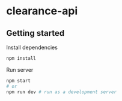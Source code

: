 # clearance-api

## Getting started
Install dependencies
```bash
npm install
```

Run server
```bash
npm start 
# or
npm run dev # run as a development server
```


